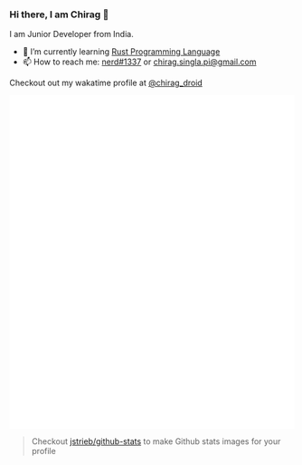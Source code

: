 ### Hi there, I am Chirag 👋


I am Junior Developer from India.
- 🌱 I’m currently learning [Rust Programming Language](https://www.rust-lang.org/)
- 📫 How to reach me: [nerd#1337]() or chirag.singla.pi@gmail.com

Checkout out my wakatime profile at [@chirag_droid](https://wakatime.com/@chirag_droid)

<a href="https://github.com/chirag-droid">
  <img align="center" src="https://github.com/chirag-droid/github-stats/blob/master/generated/overview.svg" alt="Chirag's GitHub Status" />
</a>

<a href="https://github.com/chirag-droid">
  <img align="center" src="https://github.com/chirag-droid/github-stats/blob/master/generated/languages.svg"/>
</a>

> Checkout [jstrieb/github-stats](https://github.com/jstrieb/github-stats) to make Github stats images for your profile
